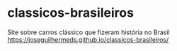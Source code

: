 # classicos-brasileiros
Site sobre carros clássico que fizeram história no Brasil
<a href="https://joseguilhermeds.github.io/classicos-brasileiros/">https://joseguilhermeds.github.io/classicos-brasileiros/</a>
